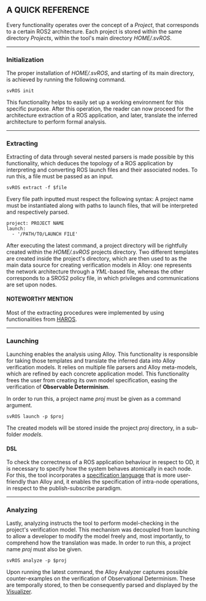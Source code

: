 ## A QUICK REFERENCE

Every functionality operates over the concept of a *Project*, that corresponds to a certain ROS2 architecture. Each project is stored within the same directory *Projects*, within the tool's main directory *HOME/.svROS*.

---
### Initialization

The proper installation of *HOME/.svROS*, and starting of its main directory, is achieved by running the following command. 
```
svROS init
```
This functionality helps to easily set up a working environment for this specific purpose. After this operation, the reader can now proceed for the architecture extraction of a ROS application, and later, translate the inferred architecture to perform formal analysis.

---
### Extracting

Extracting of data through several nested parsers is made possible by this functionality, which deduces the topology of a ROS application by interpreting and converting ROS launch files and their associated nodes. To run this, a file must be passed as an input.
```
svROS extract -f $file
```
Every file path inputted must respect the following syntax: A project name must be instantiated along with paths to launch files, that will be interpreted and respectively parsed.

```
project: PROJECT NAME
launch:
  - '/PATH/TO/LAUNCH FILE'
```

After executing the latest command, a project directory will be rightfully created within the *HOME/.svROS* projects directory. Two different templates are created inside the project's directory, which are then used to as the main data source for creating verification models in Alloy: one represents the network architecture through a *YML*-based file, whereas the other corresponds to a SROS2 policy file, in which privileges and communications are set upon nodes.

#### NOTEWORTHY MENTION
Most of the extracting procedures were implemented by using functionalities from [HAROS](https://github.com/git-afsantos/haros).

---
### Launching

Launching enables the analysis using Alloy. This functionality is responsible for taking those templates and translate the inferred data into Alloy verification models. It relies on multiple file parsers and Alloy meta-models, which are refined by each concrete application model. This functionality frees the user from creating its own model specification, easing the verification of **Observable Determinism**.

In order to run this, a project name *proj* must be given as a command argument.
```
svROS launch -p $proj
```
The created models will be stored inside the project *proj* directory, in a sub-folder *models*.

#### DSL
To check the correctness of a ROS application behaviour in respect to OD, it is necessary to specify how the system behaves atomically in each node. For this, the tool incorporates a [specification language](./language/) that is more user-friendly than Alloy and, it enables the specification of intra-node operations, in respect to the publish-subscribe paradigm.

---
### Analyzing

Lastly, analyzing instructs the tool to perform model-checking in the project's verification model. This mechanism was decoupled from launching to allow a developer to modify the model freely and, most importantly, to comprehend how the translation was made. In order to run this, a project name *proj* must also be given.
```
svROS analyze -p $proj
```
Upon running the latest command, the Alloy Analyzer captures possible counter-examples on the verification of Observational Determinism. These are temporally stored, to then be consequently parsed and displayed by the [Visualizer](./visualizer/).